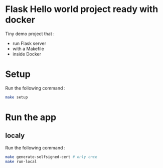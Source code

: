 # Flask Hello world project ready with docker

Tiny demo project that :

- run Flask server
- with a Makefile
- inside Docker

# Setup

Run the following command :

```bash
make setup
```

# Run the app

## localy

Run the following command :

```bash
make generate-selfsigned-cert # only once
make run-local
```
